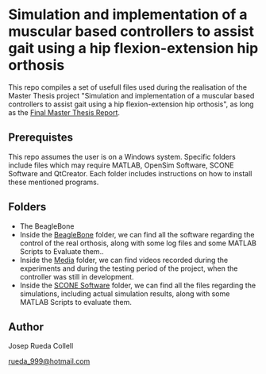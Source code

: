 # Simulation and implementation of a muscular based controllers to assist gait using a hip flexion-extension hip orthosis
This repo compiles a set of usefull files used during the realisation of the Master Thesis project "Simulation and implementation of a muscular based controllers to assist gait using a hip flexion-extension hip orthosis", as long as the [Final Master Thesis Report](https://github.com/pep248/MasterThesis_HipFlexionExtensionOrthosis/blob/main/JosepRuedaCollell_MasterThesis.pdf).

## Prerequistes
This repo assumes the user is on a Windows system.
Specific folders include files which may require MATLAB, OpenSim Software, SCONE Software and QtCreator. Each folder includes instructions on how to install these mentioned programs.

## Folders
* The BeagleBone
* Inside the [BeagleBone](https://github.com/pep248/MasterThesis_HipFlexionExtensionOrthosis/tree/main/BeagleBone) folder, we can find all the software regarding the control of the real orthosis, along with some log files and some MATLAB Scripts to Evaluate them..
* Inside the [Media](https://github.com/pep248/MasterThesis_HipFlexionExtensionOrthosis/tree/main/Media) folder, we can find videos recorded during the experiments and during the testing period of the project, when the controller was still in development.
* Inside the [SCONE Software](https://github.com/pep248/MasterThesis_HipFlexionExtensionOrthosis/tree/main/SCONE%20Software) folder, we can find all the files regarding the simulations, including actual simulation results, along with some MATLAB Scripts to evaluate them.


## Author
Josep Rueda Collell

rueda_999@hotmail.com
